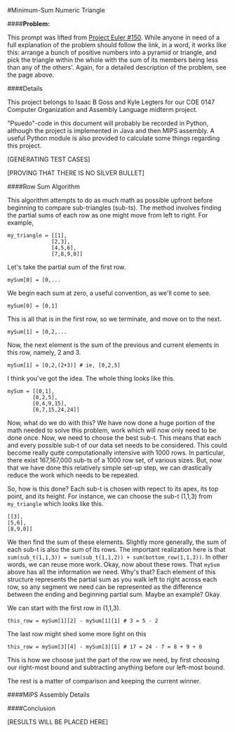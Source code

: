 #Minimum-Sum Numeric Triangle

####**Problem:**

This prompt was lifted from [Project Euler #150](https://projecteuler.net/problem=150).  While anyone in need of a full explanation of the problem should follow the link, in a word, it works like this: arrange a bunch of positive numbers into a pyramid or triangle, and pick the triangle within the whole with the sum of its members being less than any of the others'.  Again, for a detailed description of the problem, see the page above.

####Details

This project belongs to Isaac B Goss and Kyle Legters for our COE 0147 Computer Organization and Assembly Language midterm project.  

"Psuedo"-code in this document will probably be recorded in Python, although the project is implemented in Java and then MIPS assembly.  A useful Python module is also provided to calculate some things regarding this project.

[GENERATING TEST CASES]

[PROVING THAT THERE IS NO SILVER BULLET]

####Row Sum Algorithm

This algorithm attempts to do as much math as possible upfront before beginning to compare sub-triangles (sub-ts).  The method involves finding the partial sums of each row as one might move from left to right.  For example,
```
my_triangle = [[1],
              [2,3],
              [4,5,6],
              [7,8,9,0]]
```
Let's take the partial sum of the first row.
```
mySum[0] = [0,...
```
We begin each sum at zero, a useful convention, as we'll come to see.
```
mySum[0] = [0,1]
```
This is all that is in the first row, so we terminate, and move on to the next.
```
mySum[1] = [0,2,...
```
Now, the next element is the sum of the previous and current elements in this row, namely, 2 and 3.
```
mySum[1] = [0,2,(2+3)] # ie, [0,2,5]
```
I think you've got the idea.  The whole thing looks like this.
```
mySum = [[0,1],
        [0,2,5],
        [0,4,9,15],
        [0,7,15,24,24]]
```

Now, what do we do with this?  We have now done a huge portion of the math needed to solve this problem, work which will now only need to be done once.
Now, we need to choose the best sub-t.  This means that each and every possible sub-t of our data set needs to be considered.  This could become really quite computationally intensive with 1000 rows.  In particular, there exist 167,167,000 sub-ts of a 1000 row set, of various sizes.  But, now that we have done this relatively simple set-up step, we can drastically reduce the work which needs to be repeated.

So, how is this done?  Each sub-t is chosen with repect to its apex, its top point, and its height.  For instance, we can choose the sub-t (1,1,3) from `my_triangle` which looks like this.
```
[[3],
[5,6],
[8,9,0]]
```
We then find the sum of these elements.  Slightly more generally, the sum of each sub-t is also the sum of its rows.
The important realization here is that `sum(sub_t(1,1,3)) = sum(sub_t(1,1,2)) + sum(bottom_row(1,1,3))`.  In other words, we can reuse more work. 
Okay, now about these rows.  That `mySum` above has all the information we need.  Why's that?  Each element of this structure represents the partial sum as you walk left to right across each row, so any segment we need can be represented as the difference between the ending and beginning partial sum.  Maybe an example? Okay.

We can start with the first row in (1,1,3).
```
this_row = mySum[1][2] - mySum[1][1] # 3 = 5 - 2
```
The last row might shed some more light on this
```
this_row = mySum[3][4] - mySum[3][1] # 17 = 24 - 7 = 8 + 9 + 0
```
This is how we choose just the part of the row we need, by first choosing our right-most bound and subtracting anything before our left-most bound.

The rest is a matter of comparison and keeping the current winner.

####MIPS Assembly Details

####Conclusion

[RESULTS WILL BE PLACED HERE]
